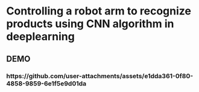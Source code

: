 <h1> Controlling a robot arm to recognize products using CNN algorithm in deeplearning

<h2>DEMO
<h3>https://github.com/user-attachments/assets/e1dda361-0f80-4858-9859-6e1f5e9d01da
